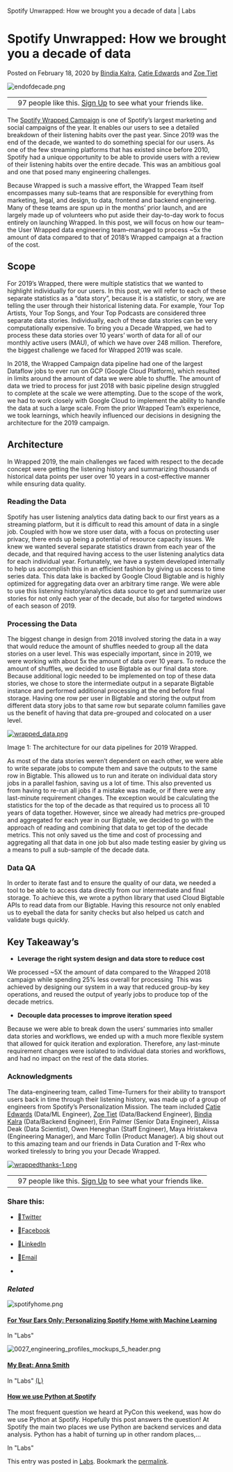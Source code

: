 Spotify Unwrapped: How we brought you a decade of data | Labs

# Spotify Unwrapped: How we brought you a decade of data

Posted on February 18, 2020 by [Bindia Kalra](https://labs.spotify.com/author/bindiakalra/), [Catie Edwards](https://labs.spotify.com/author/cayedwards1/) and [Zoe Tiet](https://labs.spotify.com/author/zoetiet/)

![endofdecade.png](../_resources/bd2cd49d02a91e3134bf1ebda78e5114.png)

|     |     |
| --- | --- |
|     | 97 people like this.  [Sign Up](https://www.facebook.com/ad_campaign/landing.php?campaign_id=137675572948107&partner_id=labs.spotify.com&placement=like_plugin&extra_1=https%3A%2F%2Flabs.spotify.com%2F2020%2F02%2F18%2Fwrapping-up-the-decade-a-data-story%2F&extra_2=GB) to see what your friends like. |

The [Spotify Wrapped Campaign](https://newsroom.spotify.com/2019-12-05/spotify-wrapped-2019-reveals-your-streaming-trends-from-2010-to-now/) is one of Spotify’s largest marketing and social campaigns of the year. It enables our users to see a detailed breakdown of their listening habits over the past year. Since 2019 was the end of the decade, we wanted to do something special for our users. As one of the few streaming platforms that has existed since before 2010, Spotify had a unique opportunity to be able to provide users with a review of their listening habits over the entire decade. This was an ambitious goal and one that posed many engineering challenges.

Because Wrapped is such a massive effort, the Wrapped Team itself encompasses many sub-teams that are responsible for everything from marketing, legal, and design, to data, frontend and backend engineering. Many of these teams are spun up in the months’ prior launch, and are largely made up of volunteers who put aside their day-to-day work to focus entirely on launching Wrapped. In this post, we will focus on how our team–the User Wrapped data engineering team–managed to process ~5x the amount of data compared to that of 2018’s Wrapped campaign at a fraction of the cost.

## Scope

For 2019’s Wrapped, there were multiple statistics that we wanted to highlight individually for our users. In this post, we will refer to each of these separate statistics as a “data story”, because it is a statistic, or story, we are telling the user through their historical listening data. For example, Your Top Artists, Your Top Songs, and Your Top Podcasts are considered three separate data stories. Individually, each of these data stories can be very computationally expensive. To bring you a Decade Wrapped, we had to process these data stories over 10 years’ worth of data for all of our monthly active users (MAU), of which we have over 248 million. Therefore, the biggest challenge we faced for Wrapped 2019 was scale.

In 2018, the Wrapped Campaign data pipeline had one of the largest Dataflow jobs to ever run on GCP (Google Cloud Platform), which resulted in limits around the amount of data we were able to shuffle. The amount of data we tried to process for just 2018 with basic pipeline design struggled to complete at the scale we were attempting. Due to the scope of the work, we had to work closely with Google Cloud to implement the ability to handle the data at such a large scale. From the prior Wrapped Team’s experience, we took learnings, which heavily influenced our decisions in designing the architecture for the 2019 campaign.

## Architecture

In Wrapped 2019, the main challenges we faced with respect to the decade concept were getting the listening history and summarizing thousands of historical data points per user over 10 years in a cost-effective manner while ensuring data quality.

### Reading the Data

Spotify has user listening analytics data dating back to our first years as a streaming platform, but it is difficult to read this amount of data in a single job. Coupled with how we store user data, with a focus on protecting user privacy, there ends up being a potential of resource capacity issues. We knew we wanted several separate statistics drawn from each year of the decade, and that required having access to the user listening analytics data for each individual year. Fortunately, we have a system developed internally to help us accomplish this in an efficient fashion by giving us access to time series data. This data lake is backed by Google Cloud Bigtable and is highly optimized for aggregating data over an arbitrary time range. We were able to use this listening history/analytics data source to get and summarize user stories for not only each year of the decade, but also for targeted windows of each season of 2019.

### Processing the Data

The biggest change in design from 2018 involved storing the data in a way that would reduce the amount of shuffles needed to group all the data stories on a user level. This was especially important, since in 2019, we were working with about 5x the amount of data over 10 years. To reduce the amount of shuffles, we decided to use Bigtable as our final data store. Because additional logic needed to be implemented on top of these data stories, we chose to store the intermediate output in a separate Bigtable instance and performed additional processing at the end before final storage. Having one row per user in Bigtable and storing the output from different data story jobs to that same row but separate column families gave us the benefit of having that data pre-grouped and colocated on a user level.

[![wrapped_data.png](../_resources/0bbb50ba0caef72c7bb181ee25932b18.png)](https://spotifylabscom.files.wordpress.com/2020/01/wrapped_data.png)

Image 1: The architecture for our data pipelines for 2019 Wrapped.

As most of the data stories weren’t dependent on each other, we were able to write separate jobs to compute them and save the outputs to the same row in Bigtable. This allowed us to run and iterate on individual data story jobs in a parallel fashion, saving us a lot of time. This also prevented us from having to re-run all jobs if a mistake was made, or if there were any last-minute requirement changes. The exception would be calculating the statistics for the top of the decade as that required us to process all 10 years of data together. However, since we already had metrics pre-grouped and aggregated for each year in our Bigtable, we decided to go with the approach of reading and combining that data to get top of the decade metrics. This not only saved us the time and cost of processing and aggregating all that data in one job but also made testing easier by giving us a means to pull a sub-sample of the decade data.

### Data QA

In order to iterate fast and to ensure the quality of our data, we needed a tool to be able to access data directly from our intermediate and final storage. To achieve this, we wrote a python library that used Cloud Bigtable APIs to read data from our Bigtable. Having this resource not only enabled us to eyeball the data for sanity checks but also helped us catch and validate bugs quickly.

## Key Takeaway’s

- **Leverage the right system design and data store to reduce cost**

We processed ~5X the amount of data compared to the Wrapped 2018 campaign while spending 25% less overall for processing  This was achieved by designing our system in a way that reduced group-by key operations, and reused the output of yearly jobs to produce top of the decade metrics.

- **Decouple data processes to improve iteration speed**

Because we were able to break down the users’ summaries into smaller data stories and workflows, we ended up with a much more flexible system that allowed for quick iteration and exploration. Therefore, any last-minute requirement changes were isolated to individual data stories and workflows, and had no impact on the rest of the data stories.

### Acknowledgments

The data-engineering team, called Time-Turners for their ability to transport users back in time through their listening history, was made up of a group of engineers from Spotify’s Personalization Mission. The team included [Catie Edwards](https://www.linkedin.com/in/cayedwards/) (Data/ML Engineer), [Zoe Tiet](https://www.linkedin.com/in/zoetiet/) (Data/Backend Engineer), [Bindia Kalra](https://www.linkedin.com/in/bindiakalra/) (Data/Backend Engineer), Erin Palmer (Senior Data Engineer), Alissa Deak (Data Scientist), Owen Heneghan (Staff Engineer), Maya Hristakeva (Engineering Manager), and Marc Tollin (Product Manager). A big shout out to this amazing team and our friends in Data Curation and T-Rex who worked tirelessly to bring you your Decade Wrapped.

[![wrappedthanks-1.png](../_resources/f6715e39b57252d0944160d71840f0d4.png)](https://spotifylabscom.files.wordpress.com/2020/01/wrappedthanks-1.png)

|     |     |
| --- | --- |
|     | 97 people like this.  [Sign Up](https://www.facebook.com/ad_campaign/landing.php?campaign_id=137675572948107&partner_id=labs.spotify.com&placement=like_plugin&extra_1=https%3A%2F%2Flabs.spotify.com%2F2020%2F02%2F18%2Fwrapping-up-the-decade-a-data-story%2F&extra_2=GB) to see what your friends like. |

### Share this:

- [Twitter](https://labs.spotify.com/2020/02/18/wrapping-up-the-decade-a-data-story/?share=twitter&nb=1)
- [Facebook](https://labs.spotify.com/2020/02/18/wrapping-up-the-decade-a-data-story/?share=facebook&nb=1)
- [LinkedIn](https://labs.spotify.com/2020/02/18/wrapping-up-the-decade-a-data-story/?share=linkedin&nb=1)
- [Email](https://labs.spotify.com/2020/02/18/wrapping-up-the-decade-a-data-story/?share=email&nb=1)

-

### *Related*

![spotifyhome.png](../_resources/37c0dfa51569e04cde0c5ad73190143e.png)

#### [For Your Ears Only: Personalizing Spotify Home with Machine Learning](https://labs.spotify.com/2020/01/16/for-your-ears-only-personalizing-spotify-home-with-machine-learning/)

In "Labs"

![0027_engineering_profiles_mockups_5_header.png](../_resources/daddc04d5e455e7bb0f839fdb8896cc3.png)

#### [My Beat: Anna Smith](https://labs.spotify.com/2020/01/18/my-beat-anna-smith/)

In "Labs"
[(L)](https://labs.spotify.com/2013/03/20/how-we-use-python-at-spotify/)

#### [How we use Python at Spotify](https://labs.spotify.com/2013/03/20/how-we-use-python-at-spotify/)

The most frequent question we heard at PyCon this weekend, was how do we use Python at Spotify. Hopefully this post answers the question! At Spotify the main two places we use Python are backend services and data analysis. Python has a habit of turning up in other random places,…

In "Labs"

This entry was posted in [Labs](https://labs.spotify.com/category/labs/). Bookmark the [permalink](https://labs.spotify.com/2020/02/18/wrapping-up-the-decade-a-data-story/).